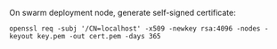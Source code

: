 
On swarm deployment node, generate self-signed certificate:
```
openssl req -subj '/CN=localhost' -x509 -newkey rsa:4096 -nodes -keyout key.pem -out cert.pem -days 365
```

